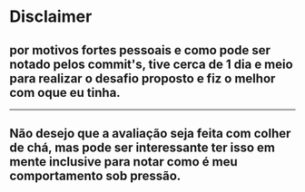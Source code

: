 # Disclaimer

## por motivos fortes pessoais e como pode ser notado pelos commit's, tive cerca de 1 dia e meio para realizar o desafio proposto e fiz o melhor com oque eu tinha.

<hr>

## Não desejo que a avaliação seja feita com colher de chá, mas pode ser interessante ter isso em mente inclusive para notar como é meu comportamento sob pressão.

<br><br>



